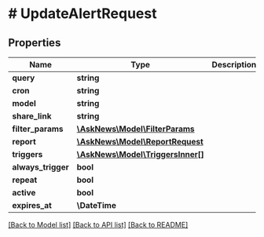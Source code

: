 # # UpdateAlertRequest

## Properties

Name | Type | Description | Notes
------------ | ------------- | ------------- | -------------
**query** | **string** |  | [optional]
**cron** | **string** |  | [optional]
**model** | **string** |  | [optional]
**share_link** | **string** |  | [optional]
**filter_params** | [**\AskNews\Model\FilterParams**](FilterParams.md) |  | [optional]
**report** | [**\AskNews\Model\ReportRequest**](ReportRequest.md) |  | [optional]
**triggers** | [**\AskNews\Model\TriggersInner[]**](TriggersInner.md) |  | [optional]
**always_trigger** | **bool** |  | [optional]
**repeat** | **bool** |  | [optional]
**active** | **bool** |  | [optional]
**expires_at** | **\DateTime** |  | [optional]

[[Back to Model list]](../../README.md#models) [[Back to API list]](../../README.md#endpoints) [[Back to README]](../../README.md)
